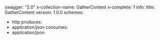 swagger: "2.0"
x-collection-name: GatherContent
x-complete: 1
info:
  title: GatherContent
  version: 1.0.0
schemes:
- http
produces:
- application/json
consumes:
- application/json